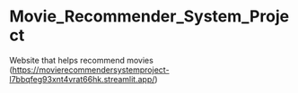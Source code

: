 # Movie_Recommender_System_Project
Website that helps recommend movies
(https://movierecommendersystemproject-l7bbqfeg93xnt4vrat66hk.streamlit.app/)
